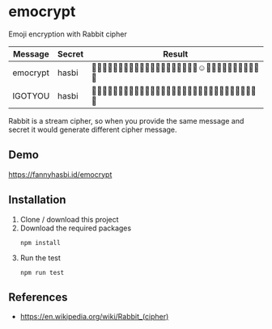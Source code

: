 # emocrypt
Emoji encryption with Rabbit cipher

| Message | Secret | Result |
|---|---|---|
| emocrypt | hasbi | 🤒😵🤨😚😁😐🤕😉🤮🥴🙁🤐😎😙😑😛😃🥳🤠😶☺🤥😆😎😆😘🙂🤓😎😒😘🤫 |
| IGOTYOU | hasbi | 🤒😵🤨😚😁😐🤕😉🤮🥴😕🤨😘🤭🤢😚😆😁😘😀😆🤨😅🤑😌😎😋🤮😗😄😒😬 |

Rabbit is a stream cipher, so when you provide the same message and secret it would generate different cipher message.

## Demo
https://fannyhasbi.id/emocrypt

## Installation
1. Clone / download this project
2. Download the required packages
   ```shell
   npm install
   ```
3. Run the test
   ```shell
   npm run test
   ```

## References
* https://en.wikipedia.org/wiki/Rabbit_(cipher)